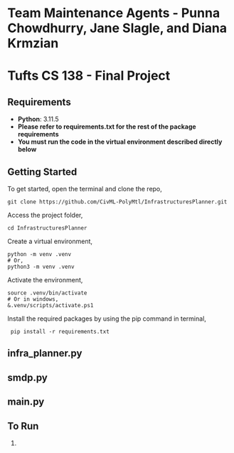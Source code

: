# Team Maintenance Agents - Punna Chowdhurry, Jane Slagle, and Diana Krmzian
# Tufts CS 138 - Final Project

## Requirements
- **Python**: 3.11.5
- **Please refer to requirements.txt for the rest of the package requirements**
- **You must run the code in the virtual environment described directly below**

## Getting Started

To get started, open the terminal and clone the repo,

```{.py}
git clone https://github.com/CivML-PolyMtl/InfrastructuresPlanner.git
```

Access the project folder,

```{.py}
cd InfrastructuresPlanner
```

Create a virtual environment,

```{.py}
python -m venv .venv
# Or,
python3 -m venv .venv
```

Activate the environment,

```{.py}
source .venv/bin/activate
# Or in windows,
&.venv/scripts/activate.ps1
```

Install the required packages by using the pip command in terminal,

```{.py}
 pip install -r requirements.txt
```

## infra_planner.py

## smdp.py

## main.py

## To Run
1. 
